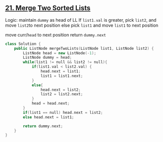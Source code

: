 ## [21. Merge Two Sorted Lists](https://leetcode.com/problems/merge-two-sorted-lists/)

Logic:
maintain `dummy` as head of LL
If `list1.val` is greater, pick `list2`, and move `list2`to next position
else pick `list1` and move `list1` to next position

move curr/`head` to next position
return `dummy.next`


```cpp
class Solution {
    public ListNode mergeTwoLists(ListNode list1, ListNode list2) {
        ListNode head = new ListNode(-1);
        ListNode dummy = head;
        while(list1 != null && list2 != null){
            if(list1.val < list2.val) {
                head.next = list1;
                list1 = list1.next;
            }
            else{
                head.next = list2;
                list2 = list2.next;
            }
            head = head.next;
        }
        if(list1 == null) head.next = list2;
        else head.next = list1;

        return dummy.next;
    }
}

```
